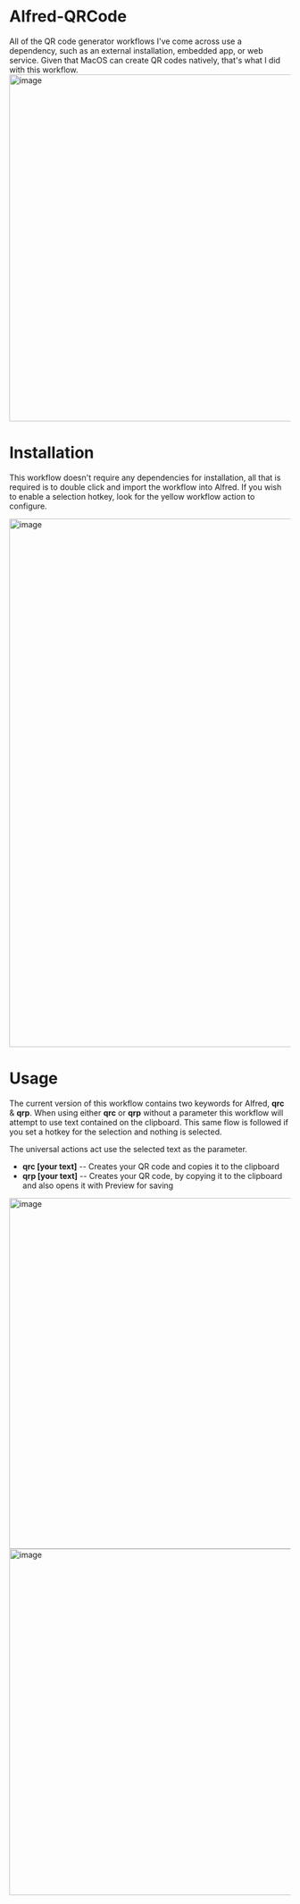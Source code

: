 # Alfred-QRCode
All of the QR code generator workflows I've come across use a dependency, such as an external installation, embedded app, or web service. Given that MacOS can create QR codes natively, that's what I did with this workflow.
<img width="621" alt="image" src="https://user-images.githubusercontent.com/5093679/120118401-5e6aa280-c160-11eb-98eb-c3e5f83f9af6.png">

# Installation
This workflow doesn't require any dependencies for installation, all that is required is to double click and import the workflow into Alfred. If you wish to enable a selection hotkey, look for the yellow workflow action to configure.

<img width="946" alt="image" src="https://user-images.githubusercontent.com/5093679/120122979-5e779c00-c17a-11eb-9342-15fac3292d26.png">

# Usage
The current version of this workflow contains two keywords for Alfred, **qrc** & **qrp**. When using either **qrc** or **qrp** without a parameter this workflow will attempt to use text contained on the clipboard. This same flow is followed if you set a hotkey for the selection and nothing is selected.

The universal actions act use the selected text as the parameter.

- **qrc [your text]** -- Creates your QR code and copies it to the clipboard
- **qrp [your text]** -- Creates your QR code, by copying it to the clipboard and also opens it with Preview for saving

<img width="628" alt="image" src="https://user-images.githubusercontent.com/5093679/120118600-62e38b00-c161-11eb-8fae-834aa9007838.png">
<img width="620" alt="image" src="https://user-images.githubusercontent.com/5093679/120118730-fddc6500-c161-11eb-9e03-84c8990c15a8.png">

